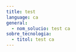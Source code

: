 ```yaml
---
title: test
language: ca
general:
  - nom_solucio: test ca
sobre_tecnologia:
  - titol: test ca
---
```



